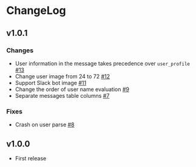 # ChangeLog

## v1.0.1

### Changes

- User information in the message takes precedence over `user_profile` [#13](https://github.com/akabekobeko/npm-slack-log2md/issues/13)
- Change user image from 24 to 72 [#12](https://github.com/akabekobeko/npm-slack-log2md/issues/12)
- Support Slack bot image [#11](https://github.com/akabekobeko/npm-slack-log2md/issues/11)
- Change the order of user name evaluation [#9](https://github.com/akabekobeko/npm-slack-log2md/issues/9)
- Separate messages table columns [#7](https://github.com/akabekobeko/npm-slack-log2md/issues/7)

### Fixes

- Crash on user parse [#8](https://github.com/akabekobeko/npm-slack-log2md/issues/8)

## v1.0.0

- First release
